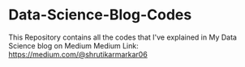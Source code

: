 # Data-Science-Blog-Codes
This Repository contains all the codes that I've explained in My Data Science blog on Medium
Medium Link: https://medium.com/@shrutikarmarkar06
